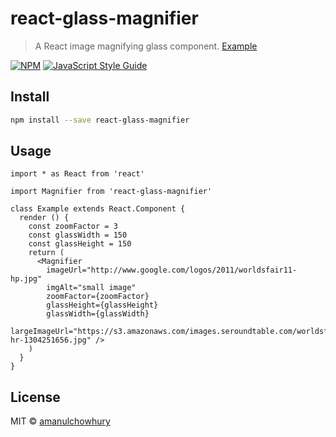 # react-glass-magnifier

> A React image magnifying glass component. [Example](https://amanulchowhury.github.io/react-magnifying-glass/)

[![NPM](https://img.shields.io/npm/v/react-magnifying-glass.svg)](https://www.npmjs.com/package/react-magnifying-glass) [![JavaScript Style Guide](https://img.shields.io/badge/code_style-standard-brightgreen.svg)](https://standardjs.com)

## Install

```bash
npm install --save react-glass-magnifier
```

## Usage

```tsx
import * as React from 'react'

import Magnifier from 'react-glass-magnifier'

class Example extends React.Component {
  render () {
    const zoomFactor = 3
    const glassWidth = 150
    const glassHeight = 150
    return (
      <Magnifier
        imageUrl="http://www.google.com/logos/2011/worldsfair11-hp.jpg"
        imgAlt="small image"
        zoomFactor={zoomFactor}
        glassHeight={glassHeight}
        glassWidth={glassWidth}
        largeImageUrl="https://s3.amazonaws.com/images.seroundtable.com/worldsfair11-hr-1304251656.jpg" />
    )
  }
}
```

## License

MIT © [amanulchowhury](https://github.com/amanulchowhury)
